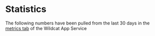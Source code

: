 # Statistics

The following numbers have been pulled from the last 30 days in the [metrics tab](https://portal.azure.com/#@bbilogistics.com/resource/subscriptions/b52e6f8d-e86e-4ffc-bcca-b7d7a066efac/resourceGroups/BBI/providers/Microsoft.Web/sites/Wildcat/metrics) of the Wildcat App Service
